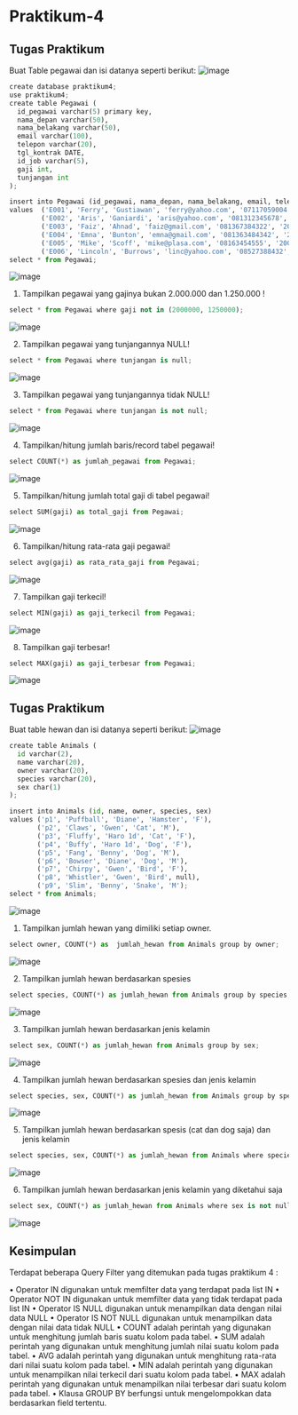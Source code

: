 # Praktikum-4

## Tugas Praktikum
Buat Table pegawai dan isi datanya seperti berikut:
![image](https://github.com/ZahraNurhaliza/Praktikum-4/blob/main/screenshot/Pegawaipng)

```python
create database praktikum4;
use praktikum4;
create table Pegawai (
  id_pegawai varchar(5) primary key,
  nama_depan varchar(50),
  nama_belakang varchar(50),
  email varchar(100),
  telepon varchar(20),
  tgl_kontrak DATE,
  id_job varchar(5),
  gaji int,
  tunjangan int
);

insert into Pegawai (id_pegawai, nama_depan, nama_belakang, email, telepon, tgl_kontrak, id_job, gaji, tunjangan)
values	('E001', 'Ferry', 'Gustiawan', 'ferry@yahoo.com', '07117059004', '2005-09-01', 'L0001', 2000000, 500000),
		('E002', 'Aris', 'Ganiardi', 'aris@yahoo.com', '081312345678', '2006-09-01', 'L0002', 2000000, 200000),
		('E003', 'Faiz', 'Ahnad', 'faiz@gmail.com', '081367384322', '2006-10-01', 'L0003', 1500000, null),
		('E004', 'Emna', 'Bunton', 'emna@gmail.com', '081363484342', '2006-10-01', 'L0004', 1500000, 9),
		('E005', 'Mike', 'Scoff', 'mike@plasa.com', '08163454555', '2007-09-01', 'L0005', 1250000, 9),
		('E006', 'Lincoln', 'Burrows', 'linc@yahoo.com', '08527388432', '2008-09-01', 'L0006', 1750000, null);
select * from Pegawai;
```
![image](https://github.com/ZahraNurhaliza/Praktikum-4/blob/main/screenshot/Pegawai1png)

1. Tampilkan pegawai yang gajinya bukan 2.000.000 dan 1.250.000 !
```python
select * from Pegawai where gaji not in (2000000, 1250000);
```
![image](https://github.com/ZahraNurhaliza/Praktikum-4/blob/main/screenshot/Pegawai2png)

2. Tampilkan pegawai yang tunjangannya NULL!
```python
select * from Pegawai where tunjangan is null;
```
![image](https://github.com/ZahraNurhaliza/Praktikum-4/blob/main/screenshot/Pegawai3png)

3. Tampilkan pegawai yang tunjangannya tidak NULL!
```python
select * from Pegawai where tunjangan is not null;
```
![image](https://github.com/ZahraNurhaliza/Praktikum-4/blob/main/screenshot/Pegawai4png)

4. Tampilkan/hitung jumlah baris/record tabel pegawai!
```python
select COUNT(*) as jumlah_pegawai from Pegawai;
```
![image](https://github.com/ZahraNurhaliza/Praktikum-4/blob/main/screenshot/Pegawai5png)

5. Tampilkan/hitung jumlah total gaji di tabel pegawai!
```python
select SUM(gaji) as total_gaji from Pegawai;
```
![image](https://github.com/ZahraNurhaliza/Praktikum-4/blob/main/screenshot/Pegawai6png)

6. Tampilkan/hitung rata-rata gaji pegawai!
```python
select avg(gaji) as rata_rata_gaji from Pegawai;
```
![image](https://github.com/ZahraNurhaliza/Praktikum-4/blob/main/screenshot/Pegawai7png)

7. Tampilkan gaji terkecil!
```python
select MIN(gaji) as gaji_terkecil from Pegawai;
```
![image](https://github.com/ZahraNurhaliza/Praktikum-4/blob/main/screenshot/Pegawai8png)

8. Tampilkan gaji terbesar!
```python
select MAX(gaji) as gaji_terbesar from Pegawai;
```
![image](https://github.com/ZahraNurhaliza/Praktikum-4/blob/main/screenshot/Pegawai9png)


## Tugas Praktikum
Buat table hewan dan isi datanya seperti berikut:
![image](https://github.com/ZahraNurhaliza/Praktikum-4/blob/main/screenshot/Animalspng)

```python
create table Animals (
  id varchar(2),
  name varchar(20),
  owner varchar(20),
  species varchar(20),
  sex char(1)
);

insert into Animals (id, name, owner, species, sex)
values ('p1', 'Puffball', 'Diane', 'Hamster', 'F'),
       ('p2', 'Claws', 'Gwen', 'Cat', 'M'),
       ('p3', 'Fluffy', 'Haro 1d', 'Cat', 'F'),
       ('p4', 'Buffy', 'Haro 1d', 'Dog', 'F'),
       ('p5', 'Fang', 'Benny', 'Dog', 'M'),
       ('p6', 'Bowser', 'Diane', 'Dog', 'M'),
       ('p7', 'Chirpy', 'Gwen', 'Bird', 'F'),
       ('p8', 'Whistler', 'Gwen', 'Bird', null),
       ('p9', 'Slim', 'Benny', 'Snake', 'M');
select * from Animals;
```
![image](https://github.com/ZahraNurhaliza/Praktikum-4/blob/main/screenshot/Animals1png)

1. Tampilkan jumlah hewan yang dimiliki setiap owner.
```python
select owner, COUNT(*) as  jumlah_hewan from Animals group by owner;
```
![image](https://github.com/ZahraNurhaliza/Praktikum-4/blob/main/screenshot/Animals2png)

2. Tampilkan jumlah hewan berdasarkan spesies
```python
select species, COUNT(*) as jumlah_hewan from Animals group by species;
```
![image](https://github.com/ZahraNurhaliza/Praktikum-4/blob/main/screenshot/Animals3png)

3. Tampilkan jumlah hewan berdasarkan jenis kelamin
```python
select sex, COUNT(*) as jumlah_hewan from Animals group by sex;
```
![image](https://github.com/ZahraNurhaliza/Praktikum-4/blob/main/screenshot/Animals4png)

4. Tampilkan jumlah hewan berdasarkan spesies dan jenis kelamin
```python
select species, sex, COUNT(*) as jumlah_hewan from Animals group by species, sex;
```
![image](https://github.com/ZahraNurhaliza/Praktikum-4/blob/main/screenshot/Animals5png)

5. Tampilkan jumlah hewan berdasarkan spesis (cat dan dog saja) dan jenis kelamin
```python
select species, sex, COUNT(*) as jumlah_hewan from Animals where species in ('Cat', 'Dog') group by species, sex;
```
![image](https://github.com/ZahraNurhaliza/Praktikum-4/blob/main/screenshot/Animals6png)

6. Tampilkan jumlah hewan berdasarkan jenis kelamin yang diketahui saja
```python
select sex, COUNT(*) as jumlah_hewan from Animals where sex is not null group by sex;
```
![image](https://github.com/ZahraNurhaliza/Praktikum-4/blob/main/screenshot/Animals7png)


## Kesimpulan
Terdapat beberapa Query Filter yang ditemukan pada tugas praktikum 4 :

• Operator IN digunakan untuk memfilter data yang terdapat pada list IN
• Operator NOT IN digunakan untuk memfilter data yang tidak terdapat pada list IN
• Operator IS NULL digunakan untuk menampilkan data dengan nilai data NULL
• Operator IS NOT NULL digunakan untuk menampilkan data dengan nilai data tidak NULL
• COUNT adalah perintah yang digunakan untuk menghitung jumlah baris suatu kolom pada tabel.
• SUM adalah perintah yang digunakan untuk menghitung jumlah nilai suatu kolom pada tabel.
• AVG adalah perintah yang digunakan untuk menghitung rata-rata dari nilai suatu kolom pada tabel.
• MIN adalah perintah yang digunakan untuk menampilkan nilai terkecil dari suatu kolom pada tabel.
• MAX adalah perintah yang digunakan untuk menampilkan nilai terbesar dari suatu kolom pada tabel.
• Klausa GROUP BY berfungsi untuk mengelompokkan data berdasarkan field tertentu.